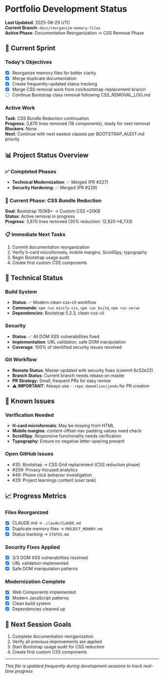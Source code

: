 # Portfolio Development Status
**Last Updated**: 2025-08-29 UTC  
**Current Branch**: `docs/reorganize-memory-files`  
**Active Phase**: Documentation Reorganization → CSS Removal Phase

## 🎯 Current Sprint

### Today's Objectives
- [x] Reorganize memory files for better clarity
- [x] Merge duplicate documentation  
- [x] Create frequently-updated status tracking
- [x] Merge CSS removal work from css/bootstrap-replacement branch
- [ ] Continue Bootstrap class removal following CSS_REMOVAL_LOG.md

### Active Work
**Task**: CSS Bundle Reduction continuation  
**Progress**: 3,870 lines removed (18 components), ready for next removal  
**Blockers**: None  
**Next**: Continue with next easiest classes per BOOTSTRAP_AUDIT.md priority

## 📊 Project Status Overview

### ✅ Completed Phases
- **Technical Modernization**: ✅ Merged (PR #227)
- **Security Hardening**: ✅ Merged (PR #229)

### 🔄 Current Phase: CSS Bundle Reduction
**Goal**: Bootstrap 150KB+ → Custom CSS <20KB  
**Status**: Active removal in progress  
**Progress**: 3,870 lines removed (30% reduction: 12,820→8,733)

### 📋 Immediate Next Tasks
1. Commit documentation reorganization
2. Verify h-card microformats, mobile margins, ScrollSpy, typography
3. Begin Bootstrap usage audit
4. Create first custom CSS components

## 🔧 Technical Status

### Build System
- **Status**: ✅ Modern clean-css-cli workflow
- **Commands**: `npm run minify-css`, `npm run build`, `npm run serve`
- **Dependencies**: Bootstrap 5.2.3, clean-css-cli

### Security
- **Status**: ✅ All DOM XSS vulnerabilities fixed
- **Implementation**: URL validation, safe DOM manipulation
- **Coverage**: 100% of identified security issues resolved

### Git Workflow
- **Remote Status**: Master updated with security fixes (commit 6c52e22)
- **Branch Status**: Current branch needs rebase on master
- **PR Strategy**: Small, frequent PRs for easy review
- **⚠️ IMPORTANT**: Always use `--repo demoklion/jandu` for PR creation

## 🐛 Known Issues

### Verification Needed
- **H-card microformats**: May be missing from HTML
- **Mobile margins**: content-offset-nav padding values need check
- **ScrollSpy**: Responsive functionality needs verification  
- **Typography**: Ensure no negative letter-spacing present

### Open GitHub Issues
- #35: Bootstrap → CSS Grid replacement (CSS reduction phase)
- #209: Privacy-focused analytics  
- #40: Phone click behavior investigation
- #29: Project learnings content (user task)

## 📈 Progress Metrics

### Files Reorganized
- [x] CLAUDE.md → `.claude/CLAUDE.md`
- [x] Duplicate memory files → `PROJECT_MEMORY.md`
- [x] Status tracking → `STATUS.md`

### Security Fixes Applied
- [x] 3/3 DOM XSS vulnerabilities resolved
- [x] URL validation implemented
- [x] Safe DOM manipulation patterns

### Modernization Complete
- [x] Web Components implemented
- [x] Modern JavaScript patterns
- [x] Clean build system
- [x] Dependencies cleaned up

## 🎯 Next Session Goals
1. Complete documentation reorganization
2. Verify all previous improvements are applied
3. Start Bootstrap usage audit for CSS reduction
4. Create first custom CSS components

---
*This file is updated frequently during development sessions to track real-time progress*